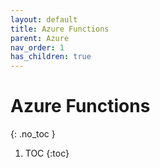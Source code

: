 ```yaml
---
layout: default
title: Azure Functions
parent: Azure
nav_order: 1
has_children: true
---
```


# Azure Functions
{: .no_toc }

1. TOC
{:toc}

